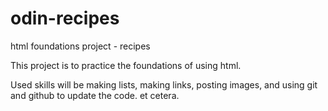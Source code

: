 # odin-recipes
html foundations project - recipes

This project is to practice the foundations of using html.

Used skills will be making lists, making links, posting images,
and using git and github to update the code. et cetera.
